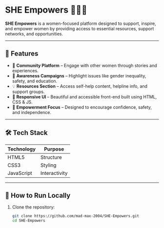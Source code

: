 # SHE Empowers 👩‍💻🌸

**SHE Empowers** is a women-focused platform designed to support, inspire, and empower women by providing access to essential resources, support networks, and opportunities.

---

## 🌟 Features

- 💬 **Community Platform** – Engage with other women through stories and experiences.
- 📢 **Awareness Campaigns** – Highlight issues like gender inequality, safety, and education.
- 💡 **Resources Section** – Access self-help content, helpline info, and support groups.
- 🎨 **Responsive UI** – Beautiful and accessible front-end built using HTML, CSS & JS.
- 🧠 **Empowerment Focus** – Designed to encourage confidence, safety, and independence.

---

## 🛠 Tech Stack

| Technology | Purpose            |
|------------|--------------------|
| HTML5      | Structure           |
| CSS3       | Styling             |
| JavaScript | Interactivity       |

---

## 🚀 How to Run Locally

1. Clone the repository:
   ```bash
   git clone https://github.com/mad-max-2004/SHE-Empowers.git
   cd SHE-Empowers

